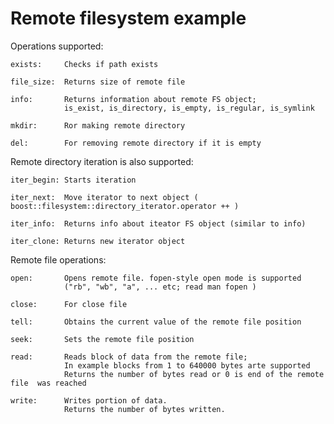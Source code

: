 Remote filesystem example
===============

Operations supported: 

    exists:	    Checks if path exists
    
    file_size:  Returns size of remote file
    
    info:	    Returns information about remote FS object;
                is_exist, is_directory, is_empty, is_regular, is_symlink
    
    mkdir:	    Ror making remote directory
    
    del:	    For removing remote directory if it is empty
    
Remote directory iteration is also supported:

    iter_begin: Starts iteration

    iter_next:  Move iterator to next object ( boost::filesystem::directory_iterator.operator ++ )

    iter_info:  Returns info about iteator FS object (similar to info)

    iter_clone: Returns new iterator object

Remote file operations:
        
    open:       Opens remote file. fopen-style open mode is supported
                ("rb", "wb", "a", ... etc; read man fopen )

    close:      For close file

    tell:       Obtains the current value of the remote file position

    seek:       Sets the remote file position
    
    read:       Reads block of data from the remote file; 
                In example blocks from 1 to 640000 bytes arte supported
                Returns the number of bytes read or 0 is end of the remote file  was reached

    write:      Writes portion of data.
                Returns the number of bytes written.

